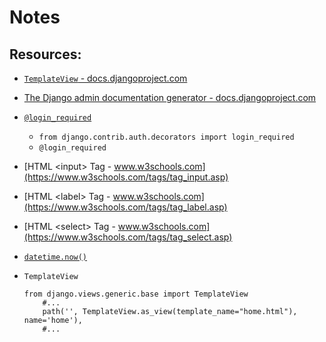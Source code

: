 # Notes

## Resources:
* [`TemplateView` - docs.djangoproject.com](https://docs.djangoproject.com/en/4.1/ref/class-based-views/base/#django.views.generic.base.TemplateView)
* [The Django admin documentation generator - docs.djangoproject.com](https://docs.djangoproject.com/en/4.1/ref/contrib/admin/admindocs/#module-django.contrib.admindocs)
* [`@login_required`](https://docs.djangoproject.com/en/4.1/topics/auth/default/#the-login-required-decorator)
    * `from django.contrib.auth.decorators import login_required`
    * `@login_required`
* [HTML \<input> Tag - www.w3schools.com](https://www.w3schools.com/tags/tag_input.asp)
* [HTML \<label> Tag - www.w3schools.com](https://www.w3schools.com/tags/tag_label.asp)
* [HTML \<select> Tag - www.w3schools.com](https://www.w3schools.com/tags/tag_select.asp)
* [`datetime.now()`](https://docs.python.org/3/library/datetime.html#datetime.datetime.now)

* `TemplateView`
    ```
    from django.views.generic.base import TemplateView
        #...
        path('', TemplateView.as_view(template_name="home.html"), name='home'),
        #...
    ```